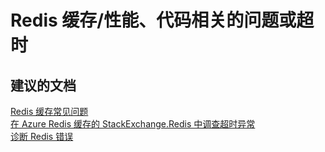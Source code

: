 <properties
    pageTitle="redis cache/performance, code-related problems, or time-outs"
    description="Redis 缓存/性能、代码相关的问题或超时"
    service="microsoft.cache"
    resource="redis"
    authors="aashu"
    displayOrder=""
    selfHelpType="generic"
    supportTopicIds="32421013"
    resourceTags=""
    productPesIds="14783"
    cloudEnvironments="public"
/>


# Redis 缓存/性能、代码相关的问题或超时


## **建议的文档**
[Redis 缓存常见问题](http://aka.ms/cachefaq)<br>
[在 Azure Redis 缓存的 StackExchange.Redis 中调查超时异常](http://aka.ms/redistimeout)<br>
[诊断 Redis 错误](http://aka.ms/redistroubleshoot)



<!--HONumber=Jul16_HO4-->



